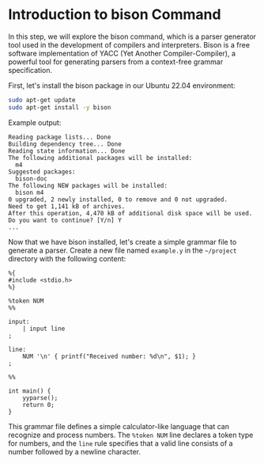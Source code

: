 # Introduction to bison Command

In this step, we will explore the bison command, which is a parser generator tool used in the development of compilers and interpreters. Bison is a free software implementation of YACC (Yet Another Compiler-Compiler), a powerful tool for generating parsers from a context-free grammar specification.

First, let's install the bison package in our Ubuntu 22.04 environment:

```bash
sudo apt-get update
sudo apt-get install -y bison
```

Example output:

```
Reading package lists... Done
Building dependency tree... Done
Reading state information... Done
The following additional packages will be installed:
  m4
Suggested packages:
  bison-doc
The following NEW packages will be installed:
  bison m4
0 upgraded, 2 newly installed, 0 to remove and 0 not upgraded.
Need to get 1,141 kB of archives.
After this operation, 4,470 kB of additional disk space will be used.
Do you want to continue? [Y/n] Y
...
```

Now that we have bison installed, let's create a simple grammar file to generate a parser. Create a new file named `example.y` in the `~/project` directory with the following content:

```
%{
#include <stdio.h>
%}

%token NUM
%%

input:
    | input line
;

line:
    NUM '\n' { printf("Received number: %d\n", $1); }
;

%%

int main() {
    yyparse();
    return 0;
}
```

This grammar file defines a simple calculator-like language that can recognize and process numbers. The `%token NUM` line declares a token type for numbers, and the `line` rule specifies that a valid line consists of a number followed by a newline character.
